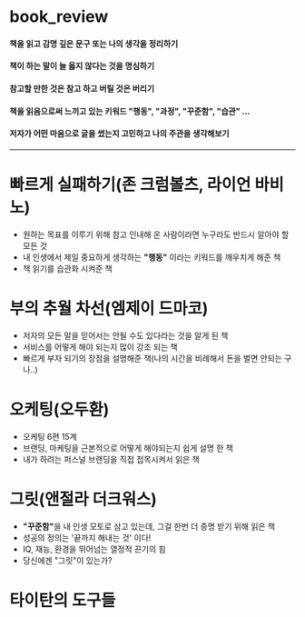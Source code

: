 # book_review

#### 책을 읽고 감명 깊은 문구 또는 나의 생각을 정리하기

#### 책이 하는 말이 늘 옳지 않다는 것을 명심하기

#### 참고할 만한 것은 참고 하고 버릴 것은 버리기

#### 책을 읽음으로써 느끼고 있는 키워드 "행동", "과정", "꾸준함", "습관" ...

#### 저자가 어떤 마음으로 글을 썼는지 고민하고 나의 주관을 생각해보기

---

# 빠르게 실패하기(존 크럼볼츠, 라이언 바비노)

- 원하는 목표를 이루기 위해 참고 인내해 온 사람이라면 누구라도 반드시 알아야 할 모든 것
- 내 인생에서 제일 중요하게 생각하는 <strong>"행동"</strong> 이라는 키워드를 깨우치게 해준 책
- 책 읽기를 습관화 시켜준 책

# 부의 추월 차선(엠제이 드마코)

- 저자의 모든 말을 믿어서는 안될 수도 있다라는 것을 알게 된 책
- 서비스를 어떻게 해야 되는지 많이 강조 되는 책
- 빠르게 부자 되기의 장점을 설명해준 책(나의 시간을 비례해서 돈을 벌면 안되는 구나..)

# 오케팅(오두환)

- 오케팅 6편 15계
- 브랜딩, 마케팅을 근본적으로 어떻게 해야되는지 쉽게 설명 한 책
- 내가 하려는 퍼스널 브랜딩을 직접 접목시켜서 읽은 책

# 그릿(앤절라 더크워스)

- <strong>"꾸준함"</strong>을 내 인생 모토로 삼고 있는데, 그걸 한번 더 증명 받기 위해 읽은 책
- 성공의 정의는 '끝까지 해내는 것' 이다!
- IQ, 재능, 환경을 뛰어넘는 열정적 끈기의 힘
- 당신에겐 "그릿"이 있는가?
  
# 타이탄의 도구들
